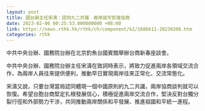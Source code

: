 ```yaml
---
layout: post
title: 國台辦主任宋濤：認同九二共識　兩岸就可恢復協商
date: 2023-02-06 00:25:53.000000000 +08:00
link: https://news.rthk.hk/rthk/ch/component/k2/1686611-20230206.htm
categories: rthk
---
```


中共中央台辦、國務院台辦在北京釣魚台國賓館舉辦台商新春座談會。

中共中央台辦、國務院台辦主任宋濤在致詞時表示，將致力促進兩岸各領域交流合作，為兩岸人員往來提供便利，推動早日實現兩岸往來正常化、交流常態化。

宋濤又說，只要台灣當局認同體現一個中國原則的九二共識，兩岸協商談判就可以恢復。希望台胞台商堅定扎根發展信心，積極促進兩岸交流合作，堅決反對台獨分裂行徑和外部勢力干涉，共同推動兩岸關係和平發展、推進祖國和平統一進程。
